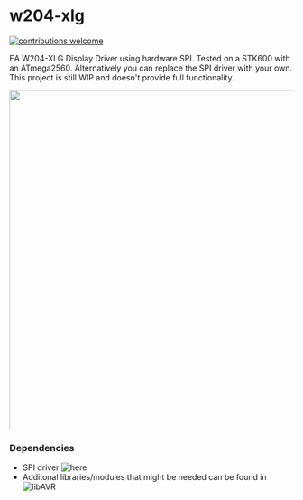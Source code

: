 # w204-xlg
[![contributions welcome](https://img.shields.io/badge/contributions-welcome-brightgreen.svg?style=flat)](https://github.com/dwyl/esta/issues)

EA W204-XLG Display Driver using hardware SPI. Tested on a STK600 with an ATmega2560.
Alternatively you can replace the SPI driver with your own. This project is still WIP and doesn't provide full functionality.

[<img src="resources/EA-W204-XLG.gif" width="600" />](resources/EA-W204-XLG.gif)

### Dependencies
- SPI driver ![here](https://github.com/ddening/spi)
- Additonal libraries/modules that might be needed can be found in ![libAVR]([https://github.com/ddening/spi](https://github.com/ddening/libAVR))
